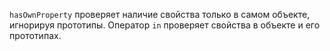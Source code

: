 `hasOwnProperty` проверяет наличие свойства только в самом объекте, игнорируя прототипы. Оператор `in` проверяет свойства в объекте и его прототипах.